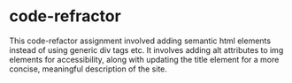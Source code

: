 # code-refractor

This code-refactor assignment involved adding semantic html elements instead of using generic div tags etc. It involves adding alt attributes to img elements for accessibility, along with updating the title element for a more concise, meaningful description of the site. 